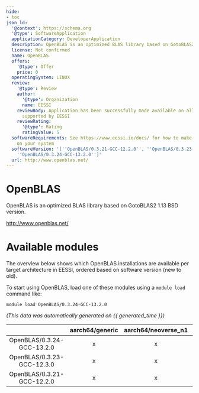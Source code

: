 ```yaml
---
hide:
- toc
json_ld:
  '@context': https://schema.org
  '@type': SoftwareApplication
  applicationCategory: DeveloperApplication
  description: OpenBLAS is an optimized BLAS library based on GotoBLAS2 1.13 BSD version.
  license: Not confirmed
  name: OpenBLAS
  offers:
    '@type': Offer
    price: 0
  operatingSystem: LINUX
  review:
    '@type': Review
    author:
      '@type': Organization
      name: EESSI
    reviewBody: Application has been successfully made available on all architectures
      supported by EESSI
    reviewRating:
      '@type': Rating
      ratingValue: 5
  softwareRequirements: See https://www.eessi.io/docs/ for how to make EESSI available
    on your system
  softwareVersion: '[''OpenBLAS/0.3.21-GCC-12.2.0'', ''OpenBLAS/0.3.23-GCC-12.3.0'',
    ''OpenBLAS/0.3.24-GCC-13.2.0'']'
  url: http://www.openblas.net/
---
```


OpenBLAS
========


OpenBLAS is an optimized BLAS library based on GotoBLAS2 1.13 BSD version.

http://www.openblas.net/
# Available modules


The overview below shows which OpenBLAS installations are available per target architecture in EESSI, ordered based on software version (new to old).

To start using OpenBLAS, load one of these modules using a `module load` command like:

```shell
module load OpenBLAS/0.3.24-GCC-13.2.0
```

*(This data was automatically generated on {{ generated_time }})*  

| |aarch64/generic|aarch64/neoverse_n1|aarch64/neoverse_v1|aarch64/nvidia|x86_64/generic|x86_64/amd/zen2|x86_64/amd/zen3|x86_64/amd/zen4|x86_64/intel/haswell|x86_64/intel/sapphirerapids|x86_64/intel/skylake_avx512|aarch64/nvidia/grace|
| :---: | :---: | :---: | :---: | :---: | :---: | :---: | :---: | :---: | :---: | :---: | :---: | :---: |
|OpenBLAS/0.3.24-GCC-13.2.0|x|x|x|-|x|x|x|x|x|x|x|x|
|OpenBLAS/0.3.23-GCC-12.3.0|x|x|x|-|x|x|x|x|x|x|x|x|
|OpenBLAS/0.3.21-GCC-12.2.0|x|x|x|-|x|x|x|x|x|x|x|x|
